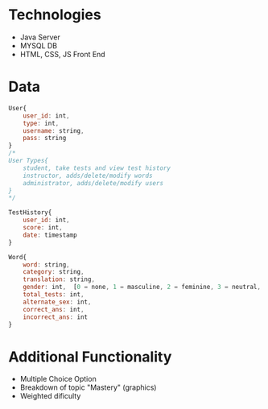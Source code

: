 # Technologies
 - Java Server
 - MYSQL DB
 - HTML, CSS, JS Front End

# Data
``` javascript
User{
	user_id: int,
	type: int,
	username: string,
	pass: string
}
/*
User Types{
	student, take tests and view test history
	instructor, adds/delete/modify words
	administrator, adds/delete/modify users
}
*/

TestHistory{
	user_id: int,
	score: int,
	date: timestamp
}

Word{
	word: string,
	category: string,
	translation: string,
	gender: int,  [0 = none, 1 = masculine, 2 = feminine, 3 = neutral, 4 = plural]
	total_tests: int,
	alternate_sex: int,
	correct_ans: int,
	incorrect_ans: int
}
```
# Additional Functionality
 - Multiple Choice Option
 - Breakdown of topic "Mastery" (graphics)
 - Weighted dificulty
